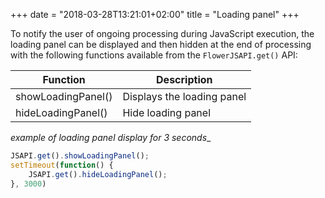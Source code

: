 +++
date = "2018-03-28T13:21:01+02:00"
title = "Loading panel"
+++

To notify the user of ongoing processing during JavaScript execution, the loading panel can be displayed and then hidden at the end of processing with the following functions available from the ``FlowerJSAPI.get()`` API: 


| Function                                  | Description                                                                    |
|--------------------------------------------|--------------------------------------------------------------------------------|
|showLoadingPanel()                          | Displays the loading panel                                                 |        
|hideLoadingPanel()                          | Hide loading panel                                                   |


_example of loading panel display for 3 seconds__
```javascript
JSAPI.get().showLoadingPanel();
setTimeout(function() {
	JSAPI.get().hideLoadingPanel();
}, 3000)
```
 



